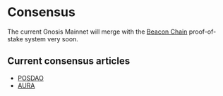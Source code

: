 ---
---

# Consensus

The current Gnosis Mainnet will merge with the [Beacon Chain](/specs/consensus/gbc) proof-of-stake system very soon.



## Current consensus articles

- [POSDAO](/specs/consensus/posdao)
- [AURA](/specs/consensus/aura)

